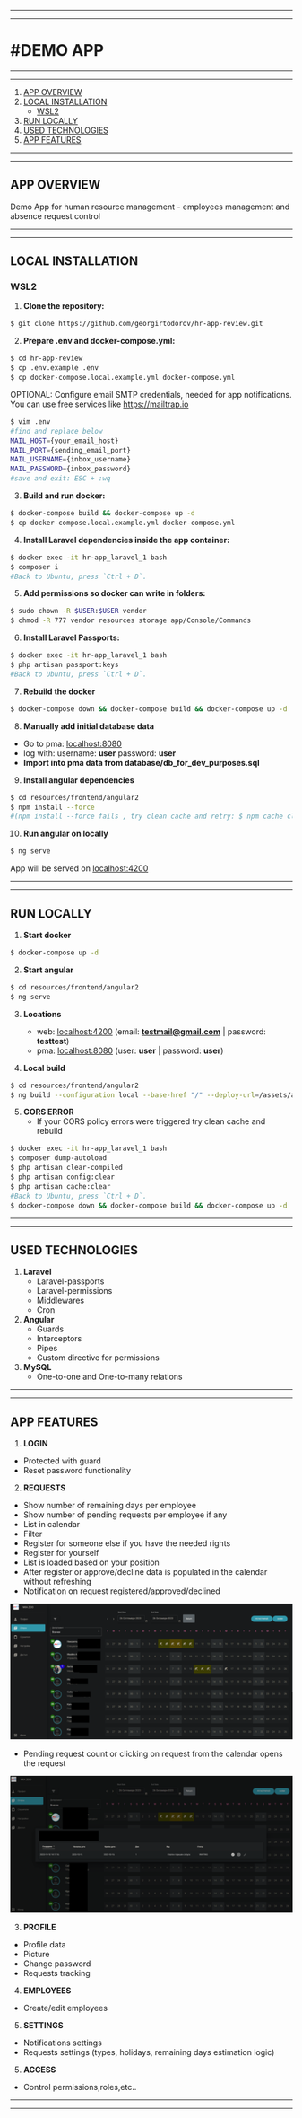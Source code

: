 ***
***
# #DEMO APP
***
***

1. [APP OVERVIEW](#app-overview)
2. [LOCAL INSTALLATION](#local-installation)
    - [WSL2](#wsl2)
3. [RUN LOCALLY](#run-locally)
4. [USED TECHNOLOGIES](#used-technologies)
5. [APP FEATURES](#app-features)

***
***
## APP OVERVIEW

Demo App for human resource management - employees management and absence request control
***
***
## LOCAL INSTALLATION

<h3>WSL2</h3>

1. **Clone the repository:**
```bash
$ git clone https://github.com/georgirtodorov/hr-app-review.git
```

2. **Prepare .env and docker-compose.yml:**

```bash
$ cd hr-app-review
$ cp .env.example .env
$ cp docker-compose.local.example.yml docker-compose.yml
```
OPTIONAL: Configure email SMTP credentials, needed for app notifications. You can use free services like https://mailtrap.io
```bash
$ vim .env
#find and replace below
MAIL_HOST={your_email_host}
MAIL_PORT={sending_email_port}
MAIL_USERNAME={inbox_username}
MAIL_PASSWORD={inbox_password}
#save and exit: ESC + :wq 
```

3. **Build and run docker:**
```bash
$ docker-compose build && docker-compose up -d
$ cp docker-compose.local.example.yml docker-compose.yml
```

4. **Install Laravel dependencies inside the app container:**
```bash
$ docker exec -it hr-app_laravel_1 bash
$ composer i
#Back to Ubuntu, press `Ctrl + D`.
```
5. **Add permissions so docker can write in folders:**
```bash
$ sudo chown -R $USER:$USER vendor
$ chmod -R 777 vendor resources storage app/Console/Commands
```

6. **Install Laravel Passports:**
```bash
$ docker exec -it hr-app_laravel_1 bash
$ php artisan passport:keys
#Back to Ubuntu, press `Ctrl + D`.
```

7. **Rebuild the docker**
```bash
$ docker-compose down && docker-compose build && docker-compose up -d
```

8. **Manually add initial database data**
- Go to pma: [localhost:8080](http://localhost:8080)
- log with: username: **user** password: **user**
- **Import into pma data from database/db_for_dev_purposes.sql**

9. **Install angular dependencies**
```bash
$ cd resources/frontend/angular2
$ npm install --force
#(npm install --force fails , try clean cache and retry: $ npm cache clear --force. Unfortunately we need --force, because project was started with some angular template which I don't have time to fix, despite that template is used only in the side menu) 
```

10. **Run angular on locally**
```bash
$ ng serve 
```
App will be  served on [localhost:4200](http://localhost:4200)
***
***

## RUN LOCALLY
1. **Start docker**
```bash
$ docker-compose up -d 
```

2. **Start angular**
```bash
$ cd resources/frontend/angular2 
$ ng serve
```

3. **Locations**
    - web: [localhost:4200](http://localhost:4200)
      (email: **testmail@gmail.com** | password: **testtest**)
    - pma: [localhost:8080](http://localhost:8080)
      (user: **user** | password: **user**)


4. **Local build**
```bash
$ cd resources/frontend/angular2 
$ ng build --configuration local --base-href "/" --deploy-url=/assets/angular/ && cp ../../../public/assets/angular/index.html ../../views/angular.blade.php
```

5. **CORS ERROR**
    - If your CORS policy errors were triggered try clean cache and rebuild
```bash
$ docker exec -it hr-app_laravel_1 bash
$ composer dump-autoload
$ php artisan clear-compiled
$ php artisan config:clear
$ php artisan cache:clear
#Back to Ubuntu, press `Ctrl + D`.
$ docker-compose down && docker-compose build && docker-compose up -d
```

***
***

## USED TECHNOLOGIES
1. **Laravel**
    - Laravel-passports
    - Laravel-permissions
    - Middlewares
    - Cron
2. **Angular**
    - Guards
    - Interceptors
    - Pipes
    - Custom directive for permissions
3. **MySQL**
    - One-to-one and One-to-many relations

***
***

## APP FEATURES
1. **LOGIN**
- Protected with guard
- Reset password functionality

2. **REQUESTS**
- Show number of remaining days per employee
- Show number of pending requests per employee if any
- List in calendar
- Filter
- Register for someone else if you have the needed rights
- Register for yourself
- List is loaded based on your position
- After register or approve/decline data is populated in the calendar without refreshing
- Notification on request registered/approved/declined

![Requests](readme/requests.png)

- Pending request count or clicking on request from the calendar opens the request

![Request Pending](readme/pending_request.png)

3. **PROFILE**
- Profile data
- Picture
- Change password
- Requests tracking

4. **EMPLOYEES**
- Create/edit employees

5. **SETTINGS**
- Notifications settings
- Requests settings (types, holidays, remaining days estimation logic)

5. **ACCESS**
- Control permissions,roles,etc..

***
***
